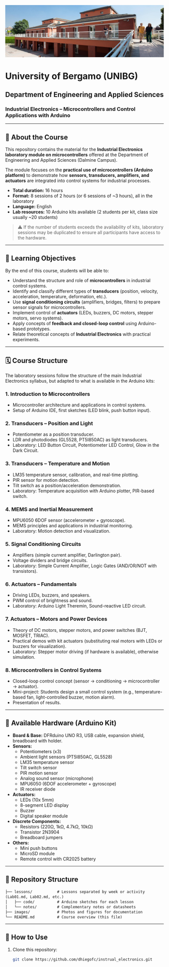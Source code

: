 ![Department of Engineering and Applied Sciences - Dalmine](./images/unibg_dalmine.jpg)

# University of Bergamo (UNIBG)

## Department of Engineering and Applied Sciences

### Industrial Electronics – Microcontrollers and Control Applications with Arduino

---

## 📘 About the Course
This repository contains the material for the **Industrial Electronics laboratory module on microcontrollers** offered at the Department of Engineering and Applied Sciences (Dalmine Campus).  

The module focuses on the **practical use of microcontrollers (Arduino platform)** to demonstrate how **sensors, transducers, amplifiers, and actuators** are integrated into control systems for industrial processes.  

- **Total duration:** 16 hours  
- **Format:** 8 sessions of 2 hours (or 6 sessions of ~3 hours), all in the laboratory  
- **Language:** English  
- **Lab resources:** 10 Arduino kits available (2 students per kit, class size usually ~20 students)  

> ⚠️ If the number of students exceeds the availability of kits, laboratory sessions may be duplicated to ensure all participants have access to the hardware.  

---

## 🎯 Learning Objectives
By the end of this course, students will be able to:
- Understand the structure and role of **microcontrollers** in industrial control systems.  
- Identify and classify different types of **transducers** (position, velocity, acceleration, temperature, deformation, etc.).  
- Use **signal conditioning circuits** (amplifiers, bridges, filters) to prepare sensor signals for microcontrollers.  
- Implement control of **actuators** (LEDs, buzzers, DC motors, stepper motors, servo systems).  
- Apply concepts of **feedback and closed-loop control** using Arduino-based prototypes.  
- Relate theoretical concepts of **Industrial Electronics** with practical experiments.  

---

## 🗓️ Course Structure
The laboratory sessions follow the structure of the main Industrial Electronics syllabus, but adapted to what is available in the Arduino kits:

### 1. Introduction to Microcontrollers
- Microcontroller architecture and applications in control systems.  
- Setup of Arduino IDE, first sketches (LED blink, push button input).  

### 2. Transducers – Position and Light
- Potentiometer as a position transducer.  
- LDR and photodiodes (GL5528, PT5I850AC) as light transducers.  
- Laboratory: LED Button Circuit, Potentiometer LED Control, Glow in the Dark Circuit.  

### 3. Transducers – Temperature and Motion
- LM35 temperature sensor, calibration, and real-time plotting.  
- PIR sensor for motion detection.  
- Tilt switch as a position/acceleration demonstration.  
- Laboratory: Temperature acquisition with Arduino plotter, PIR-based switch.  

### 4. MEMS and Inertial Measurement
- MPU6050 6DOF sensor (accelerometer + gyroscope).  
- MEMS principles and applications in industrial monitoring.  
- Laboratory: Motion detection and visualization.  

### 5. Signal Conditioning Circuits
- Amplifiers (simple current amplifier, Darlington pair).  
- Voltage dividers and bridge circuits.  
- Laboratory: Simple Current Amplifier, Logic Gates (AND/OR/NOT with transistors).  

### 6. Actuators – Fundamentals
- Driving LEDs, buzzers, and speakers.  
- PWM control of brightness and sound.  
- Laboratory: Arduino Light Theremin, Sound-reactive LED circuit.  

### 7. Actuators – Motors and Power Devices
- Theory of DC motors, stepper motors, and power switches (BJT, MOSFET, TRIAC).  
- Practical demos with kit actuators (substituting real motors with LEDs or buzzers for visualization).  
- Laboratory: Stepper motor driving (if hardware is available), otherwise simulation.  

### 8. Microcontrollers in Control Systems
- Closed-loop control concept (sensor → conditioning → microcontroller → actuator).  
- Mini-project: Students design a small control system (e.g., temperature-based fan, light-controlled buzzer, motion alarm).  
- Presentation of results.  

---

## 🧰 Available Hardware (Arduino Kit)
- **Board & Base:** DFRduino UNO R3, USB cable, expansion shield, breadboard with holder.  
- **Sensors:**  
  - Potentiometers (x3)  
  - Ambient light sensors (PT5I850AC, GL5528)  
  - LM35 temperature sensor  
  - Tilt switch sensor  
  - PIR motion sensor  
  - Analog sound sensor (microphone)  
  - MPU6050 (6DOF accelerometer + gyroscope)  
  - IR receiver diode  
- **Actuators:**  
  - LEDs (10x 5mm)  
  - 8-segment LED display  
  - Buzzer  
  - Digital speaker module  
- **Discrete Components:**  
  - Resistors (220Ω, 1kΩ, 4.7kΩ, 10kΩ)  
  - Transistor 2N3904  
  - Breadboard jumpers  
- **Others:**  
  - Mini push buttons  
  - MicroSD module  
  - Remote control with CR2025 battery  

---

## 📂 Repository Structure
```plaintext
├── lessons/           # Lessons separated by week or activity (Lab01.md, Lab02.md, etc.)
│   ├── code/          # Arduino sketches for each lesson
│   └── notes/         # Complementary notes or datasheets
├── images/            # Photos and figures for documentation
└── README.md          # Course overview (this file)
```

---

## 🚀 How to Use
1. Clone this repository:  
   ```bash
   git clone https://github.com/dhiegofc/instrual_electronics.git
